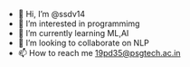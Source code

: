 - 👋 Hi, I’m @ssdv14
- 👀 I’m interested in programmimg
- 🌱 I’m currently learning ML,AI
- 💞️ I’m looking to collaborate on NLP
- 📫 How to reach me 19pd35@psgtech.ac.in

<!---
ssdv14/ssdv14 is a ✨ special ✨ repository because its `README.md` (this file) appears on your GitHub profile.
You can click the Preview link to take a look at your changes.
--->
